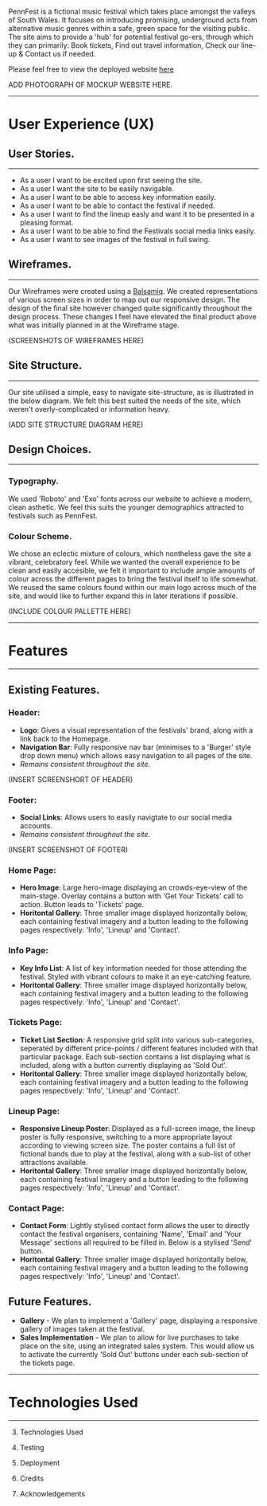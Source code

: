 PennFest is a fictional music festival which takes place amongst the valleys of South Wales. It focuses on introducing promising, underground acts from alternative music genres
within a safe, green space for the visiting public. The site aims to provide a 'hub' for potential festival go-ers, through which they can primarily: Book tickets, Find out travel information, Check our line-up & Contact us if needed.

Please feel free to view the deployed website [here](https://ogilboot.github.io/pennfest/index.html)

ADD PHOTOGRAPH OF MOCKUP WEBSITE HERE.

--- 

# User Experience (UX)

## **User Stories.**
---
- As a user I want to be excited upon first seeing the site.
- As a user I want the site to be easily navigable. 
- As a user I want to be able to access key information easily. 
- As a user I want to be able to contact the festival if needed.
- As a user I want to find the lineup easly and want it to be presented in a pleasing format.
- As a user I want to be able to find the Festivals social media links easily. 
- As a user I want to see images of the festival in full swing. 

## **Wireframes.**
---
Our Wireframes were created using a [Balsamiq](https://balsamiq.com/). We created representations of various screen sizes in order to map out our responsive design. The design of the final site however changed quite significantly throughout the design process. These changes I feel have elevated the final product above what was initially planned in at the Wireframe stage.

(SCREENSHOTS OF WIREFRAMES HERE)

## **Site Structure.**
---
Our site utilised a simple, easy to navigate site-structure, as is illustrated in the below diagram. We felt this best suited the needs of the site, which weren't overly-complicated or information heavy.

(ADD SITE STRUCTURE DIAGRAM HERE)

## **Design Choices.**
---
### Typography. 
We used 'Roboto' and 'Exo' fonts across our website to achieve a modern, clean asthetic. We feel this suits the younger demographics attracted to festivals such as PennFest.

### Colour Scheme.
We chose an eclectic mixture of colours, which nontheless gave the site a vibrant, celebratory feel. While we wanted the overall experience to be clean and easily accesible, we felt it important to include ample amounts of colour across the different pages to bring the festival itself to life somewhat. We reused the same colours found within our main logo across much of the site, and would like to further expand this in later iterations if possible.

(INCLUDE COLOUR PALLETTE HERE)

---
# Features
---

## **Existing Features.**

### Header:
- **Logo**: Gives a visual representation of the festivals' brand, along with a link back to the Homepage.
- **Navigation Bar**: Fully responsive nav bar (minimises to a 'Burger' style drop down menu) which allows easy navigation to all pages of the site.
- *Remains consistent throughout the site.*

(INSERT SCREENSHORT OF HEADER)

### Footer:

- **Social Links**: Allows users to easily navigtate to our social media accounts.
- *Remains consistent throughout the site.*

(INSERT SCREENSHOT OF FOOTER)

### Home Page:

- **Hero Image**: Large hero-image displaying an crowds-eye-view of the main-stage. Overlay contains a button with 'Get Your Tickets' call to action. Button leads to 'Tickets' page.
- **Horitontal Gallery**: Three smaller image displayed horizontally below, each containing festival imagery and a button leading to the following pages respectively: 'Info', 'Lineup' and 'Contact'.

### Info Page:

- **Key Info List**: A list of key information needed for those attending the festival. Styled with vibrant colours to make it an eye-catching feature.
- **Horitontal Gallery**: Three smaller image displayed horizontally below, each containing festival imagery and a button leading to the following pages respectively: 'Info', 'Lineup' and 'Contact'.

### Tickets Page:

- **Ticket List Section**: A responsive grid split into various sub-categories, seperated by different price-points / different features included with that particular package. Each sub-section contains a list displaying what is included, along with a button currently displaying as 'Sold Out'.
- **Horitontal Gallery**: Three smaller image displayed horizontally below, each containing festival imagery and a button leading to the following pages respectively: 'Info', 'Lineup' and 'Contact'.

### Lineup Page:

- **Responsive Lineup Poster**: Displayed as a full-screen image, the lineup poster is fully responsive, switching to a more appropriate layout according to viewing screen size. The poster contains a full list of fictional bands due to play at the festival, along with a sub-list of other attractions available.
- **Horitontal Gallery**: Three smaller image displayed horizontally below, each containing festival imagery and a button leading to the following pages respectively: 'Info', 'Lineup' and 'Contact'.

### Contact Page: 

- **Contact Form**: Lightly stylised contact form allows the user to directly contact the festival organisers, containing 'Name', 'Email' and 'Your Message' sections all required to be filled in. Below is a stylised 'Send' button. 
- **Horitontal Gallery**: Three smaller image displayed horizontally below, each containing festival imagery and a button leading to the following pages respectively: 'Info', 'Lineup' and 'Contact'.

## **Future Features.**

- **Gallery** - We plan to implement a 'Gallery' page, displaying a responsive gallery of images taken at the festival. 
- **Sales Implementation** - We plan to allow for live purchases to take place on the site, using an integrated sales system. This would allow us to activate the currently 'Sold Out' buttons under each sub-section of the tickets page.

---
# Technologies Used
---

3. Technologies Used



4. Testing



5. Deployment



6. Credits



7. Acknowledgements